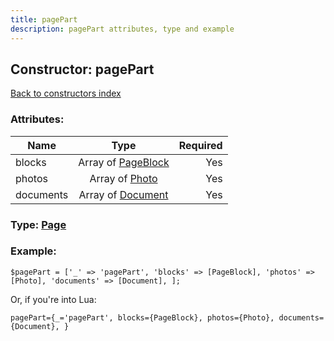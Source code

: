 ```yaml
---
title: pagePart
description: pagePart attributes, type and example
---
```

## Constructor: pagePart  
[Back to constructors index](index.md)



### Attributes:

| Name     |    Type       | Required |
|----------|:-------------:|---------:|
|blocks|Array of [PageBlock](../types/PageBlock.md) | Yes|
|photos|Array of [Photo](../types/Photo.md) | Yes|
|documents|Array of [Document](../types/Document.md) | Yes|



### Type: [Page](../types/Page.md)


### Example:

```
$pagePart = ['_' => 'pagePart', 'blocks' => [PageBlock], 'photos' => [Photo], 'documents' => [Document], ];
```  

Or, if you're into Lua:  


```
pagePart={_='pagePart', blocks={PageBlock}, photos={Photo}, documents={Document}, }

```


